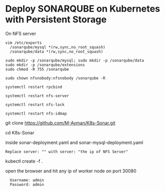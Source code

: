 # Deploy SONARQUBE on Kubernetes with Persistent Storage

  On NFS server

    vim /etc/exports
      /sonarqube/mysql *(rw,sync,no_root_squash)
      /sonarqube/data *(rw,sync,no_root_squash)

    sudo mkdir -p /sonarqube/mysql; sudo mkdir -p /sonarqube/data
    sudo mkdir -p /sonarqube/extensions
    sudo chmod -R 755 /sonarqube

    sudo chown nfsnobody:nfsnobody /sonarqube -R

    systemctl restart rpcbind

    systemctl restart nfs-server

    systemctl restart nfs-lock

    systemctl restart nfs-idmap


  git clone https://github.com/M-Ayman/K8s-Sonar.git

  cd K8s-Sonar

  inside sonar-deployment.yaml and sonar-mysql-deployment.yaml

    Replace server: "" with server: "the ip of NFS Server"

  kubectl create -f .

  open the browser and hit any ip of worker node on port 30080

      Username: admin
      Password: admin
